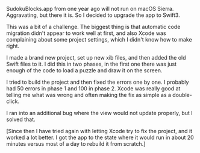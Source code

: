 SudokuBlocks.app from one year ago will not run on macOS Sierra.  Aggravating, but there it is.  So I decided to upgrade the app to Swift3.  

This was a bit of a challenge.  The biggest thing is that automatic code migration didn't appear to work well at first, and also Xcode was complaining about some project settings, which I didn't know how to make right. 

I made a brand new project, set up new xib files, and then added the old Swift files to it.  I did this in two phases, in the first one there was just enough of the code to load a puzzle and draw it on the screen.

I tried to build the project and then fixed the errors one by one.  I probably had 50 errors in phase 1 and 100 in phase 2.  Xcode was really good at telling me what was wrong and often making the fix as simple as a double-click.

I ran into an additional bug where the view would not update properly, but I solved that.

[Since then I have tried again with letting Xcode try to fix the project, and it worked a lot better.  I got the app to the state where it would run in about 20 minutes versus most of a day to rebuild it from scratch.]